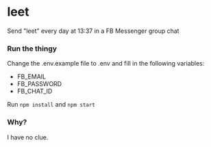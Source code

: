 # leet

Send "leet" every day at 13:37 in a FB Messenger group chat

### Run the thingy

Change the .env.example file to .env and fill in the following variables:

-   FB_EMAIL
-   FB_PASSWORD
-   FB_CHAT_ID

Run `npm install` and `npm start`

### Why?

I have no clue.
